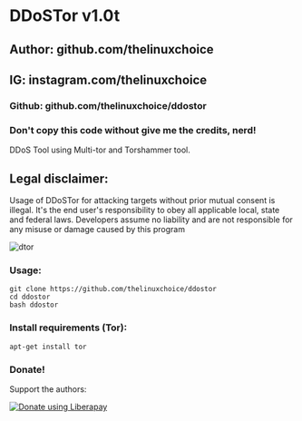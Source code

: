 
# DDoSTor v1.0t
## Author: github.com/thelinuxchoice
## IG: instagram.com/thelinuxchoice
### Github: github.com/thelinuxchoice/ddostor
### Don't copy this code without give me the credits, nerd! 

DDoS Tool using Multi-tor and Torshammer tool.

## Legal disclaimer:
Usage of DDoSTor for attacking targets without prior mutual consent is illegal. It's the end user's responsibility to obey all applicable local, state and federal laws. Developers assume no liability and are not responsible for any misuse or damage caused by this program 

![dtor](https://user-images.githubusercontent.com/34893261/41671856-c4809c68-748e-11e8-86bc-758a511ebb95.png)


### Usage:
```
git clone https://github.com/thelinuxchoice/ddostor
cd ddostor
bash ddostor
```

### Install requirements (Tor):

```
apt-get install tor
```

### Donate!
Support the authors:

<noscript><a href="https://liberapay.com/thelinuxchoice/donate"><img alt="Donate using Liberapay" src="https://liberapay.com/assets/widgets/donate.svg"></a></noscript>
